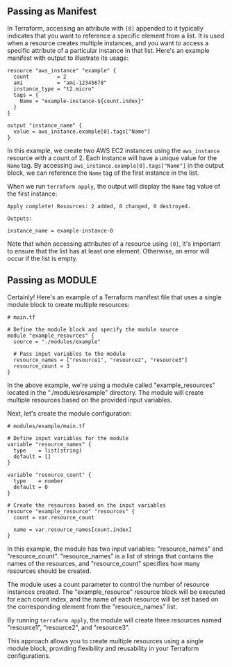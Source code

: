 ## Passing as Manifest

In Terraform, accessing an attribute with `[0]` appended to it typically indicates that you want to reference a specific element from a list. It is used when a resource creates multiple instances, and you want to access a specific attribute of a particular instance in that list. Here's an example manifest with output to illustrate its usage:

```hcl
resource "aws_instance" "example" {
  count         = 2
  ami           = "ami-12345678"
  instance_type = "t2.micro"
  tags = {
    Name = "example-instance-${count.index}"
  }
}

output "instance_name" {
  value = aws_instance.example[0].tags["Name"]
}
```

In this example, we create two AWS EC2 instances using the `aws_instance` resource with a count of 2. Each instance will have a unique value for the `Name` tag. By accessing `aws_instance.example[0].tags["Name"]` in the output block, we can reference the `Name` tag of the first instance in the list.

When we run `terraform apply`, the output will display the `Name` tag value of the first instance:

```
Apply complete! Resources: 2 added, 0 changed, 0 destroyed.

Outputs:

instance_name = example-instance-0
```

Note that when accessing attributes of a resource using `[0]`, it's important to ensure that the list has at least one element. Otherwise, an error will occur if the list is empty.

## Passing as MODULE

Certainly! Here's an example of a Terraform manifest file that uses a single module block to create multiple resources:

```hcl
# main.tf

# Define the module block and specify the module source
module "example_resources" {
  source = "./modules/example"

  # Pass input variables to the module
  resource_names = ["resource1", "resource2", "resource3"]
  resource_count = 3
}
```

In the above example, we're using a module called "example_resources" located in the "./modules/example" directory. The module will create multiple resources based on the provided input variables.

Next, let's create the module configuration:

```hcl
# modules/example/main.tf

# Define input variables for the module
variable "resource_names" {
  type    = list(string)
  default = []
}

variable "resource_count" {
  type    = number
  default = 0
}

# Create the resources based on the input variables
resource "example_resource" "resources" {
  count = var.resource_count

  name = var.resource_names[count.index]
}
```

In this example, the module has two input variables: "resource_names" and "resource_count". "resource_names" is a list of strings that contains the names of the resources, and "resource_count" specifies how many resources should be created.

The module uses a count parameter to control the number of resource instances created. The "example_resource" resource block will be executed for each count index, and the name of each resource will be set based on the corresponding element from the "resource_names" list.

By running `terraform apply`, the module will create three resources named "resource1", "resource2", and "resource3".

This approach allows you to create multiple resources using a single module block, providing flexibility and reusability in your Terraform configurations.